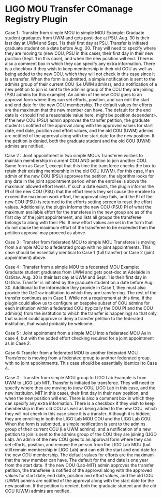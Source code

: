 # LIGO MOU Transfer COmanage Registry Plugin

Case 1 : Transfer from simple MOU to simple MOU
Example: Graduate student graduates from UWM and gets post-doc at PSU. Aug. 30 is their last day at UWM and Sept. 1 is their first day at PSU.
Transfer is initiated graduate student on a date before Aug. 30. They will need to specify where they are moving to (new COU, PSU in this case), their first day in their new position (Sept. 1 in this case), and when the new position will end. There is also a comment box in which they can specify any extra information. There is a checkbox if they wish to keep membership in their old COU as well as being added to the new COU, which they will not check in this case since it is a transfer. When the form is submitted, a simple notification is sent to the admins group of their current COU (i.e UWM admins), and a notification of a new petition to join is sent to the admins group of the COU they are joining (PSU admins for this example). An admin of the new COU goes to an approval form where they can set efforts, position, and can edit the start and end date for the new COU membership. The default values for efforts are the maximum that the new member can have. The default for the end date is <should find a reasonable value here, might be position dependent>. If the new COU (PSU) admin approves the transfer petition, the graduate student is notified of the approval along with the approved values for start date, end date, position and effort values, and the old COU (UWM) admins are notified of the approval along with the start date for the new position. If the petition is denied, both the graduate student and the old COU (UWM) admins are notified. 

Case 2 : Joint appointment in two simple MOUs
Transferee wishes to maintain membership in current COU AND petition to join another COU. Same form as Case 1, except that this time the transferee checks the box to retain their existing membership in the old COU (UWM). For this case, if an admin of the new COU (PSU) approves the petition, the algorithm looks for any date in the joint appointment period when the enrollee is above the maximum allowed effort levels. If such a date exists, the plugin informs the PI of the new COU (PSU) that the effort levels they set cause the enrolee to exceed the maximum work effort, the approval step fails, and the PI of the new COU (PSU) is returned to the efforts setting screen to reset the effort values. Additionally, the plugin informs the new COU (PSU) PI of what the maximum available effort for the transferee in the new group are as of the first day of the joint appointement, and lists all groups the transferee belongs to along with their PIs. If new effort values are set in the form that do not cause the maximum effort of the transferee to be exceeded then the petition approval may proceed as above.

Case 3 : Transfer from federated MOU to simple MOU
Transferee is moving from a simple MOU to a federated group with no joint appointments. This case should be essentially identical to Case 1 (full transfer) or Case 2 (joint appointment) above.

Case 4 : Transfer from a simple MOU to a federated MOU
Example: Graduate student graduates from UWM and gets post-doc at Adelaide in OzGrav. Aug. 30 is their last day at UWM and Sept. 1 is their first day in OzGrav. 
Transfer is initiated by the graduate student on a date before Aug. 30. Additional to the information they provide in Case 1, they must also provide the OzGrav institution to which they are transferring. The rest of the transfer continues as in Case 1. While not a requirement at this time, if the plugin could allow us to configure an bespoke subset of COU admins for each institution within a federated COU (typically the COU PI and the COU admin(s) from the institution to which the transfer is happening) so that only that subset could approve or deny a transfer petition to the federated institution, that would probably be welcome.

Case 5 : Joint apointment from a simple MOU into a federated MOU
As in case 4, but with the added effort checking required for a joint appointment as in Case 2.

Case 6: Transfer from a federated MOU to another federated MOU
Transferee is moving from a federated group to another federated group, with no joint appointments. This case should be essentially identical to Case 4.

Case # : Transfer from simple MOU group to LIGO Lab
Example is from UWM to LIGO Lab MIT. Transfer is initiated by transferee. They will need to specify where they are moving to (new COU, LIGO Lab in this case, and the new instituion, MIT in this case), their first day in their new position, and when the new position will end. There is also a comment box in which they can specify any extra information. There is a checkbox if they wish to keep membership in their old COU as well as being added to the new COU, which they will not check in this case since it is a transfer. Although it is hidden, they are enrolling in both the LIGO Lab MOU COU and the LIGO Lab COU. When the form is submitted, a simple notification is sent to the admins group of their current COU (i.e UWM admins), and a notification of a new petition to join is sent to the admins group of the COU they are joining (LIGO Lab). An admin of the new COU goes to an approval form where they can set efforts, position, and remove the person from the LIGO Lab MOU (but still remain membership in LIGO Lab) and can edit the start and end date for the new COU membership. The default values for efforts are the maximum that the new member can have. The default for the end date is one year from the start date. If the new COU (Lab-MIT) admin approves the transfer petition, the transferee is notified of the approval along with the approved values for start date, end date, position and effort values, and the old COU (UWM) admins are notified of the approval along with the start date for the new position. If the petition is denied, both the graduate student and the old COU (UWM) admins are notified. 

